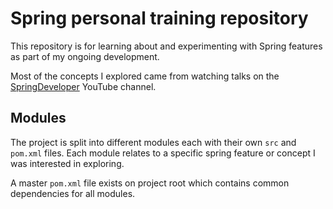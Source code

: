 # Spring personal training repository
This repository is for learning about and experimenting with Spring features as part of
my ongoing development.

Most of the concepts I explored came from watching talks on the
[SpringDeveloper](https://www.youtube.com/user/SpringSourceDev)
YouTube channel.

## Modules
The project is split into different modules each with their own
`src` and `pom.xml` files. Each module relates to a specific spring feature
or concept I was interested in exploring.

A master `pom.xml` file exists on project root which contains common dependencies
for all modules.

